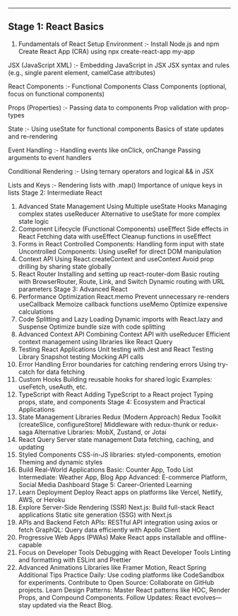 -------------------------------------------------------------------------------------------------------
Stage 1: React Basics
-------------------------------------------------------------------------------------------------------

1. Fundamentals of React
  Setup Environment :-
    Install Node.js and npm
    Create React App (CRA) using npx create-react-app my-app
   
  JSX (JavaScript XML) :-
    Embedding JavaScript in JSX
    JSX syntax and rules (e.g., single parent element, camelCase attributes)
    
  React Components :-
    Functional Components
    Class Components (optional, focus on functional components)
    
  Props (Properties) :-
    Passing data to components
    Prop validation with prop-types
    
  State :-
    Using useState for functional components
    Basics of state updates and re-rendering
    
  Event Handling :-
    Handling events like onClick, onChange
    Passing arguments to event handlers
    
  Conditional Rendering :-
    Using ternary operators and logical && in JSX
    
  Lists and Keys :-
    Rendering lists with .map()
    Importance of unique keys in lists
Stage 2: Intermediate React
1. Advanced State Management
Using Multiple useState Hooks
Managing complex states
useReducer
Alternative to useState for more complex state logic
2. Component Lifecycle (Functional Components)
useEffect
Side effects in React
Fetching data with useEffect
Cleanup functions in useEffect
3. Forms in React
Controlled Components:
Handling form input with state
Uncontrolled Components:
Using useRef for direct DOM manipulation
4. Context API
Using React.createContext and useContext
Avoid prop drilling by sharing state globally
5. React Router
Installing and setting up react-router-dom
Basic routing with BrowserRouter, Route, Link, and Switch
Dynamic routing with URL parameters
Stage 3: Advanced React
1. Performance Optimization
React.memo
Prevent unnecessary re-renders
useCallback
Memoize callback functions
useMemo
Optimize expensive calculations
2. Code Splitting and Lazy Loading
Dynamic imports with React.lazy and Suspense
Optimize bundle size with code splitting
3. Advanced Context API
Combining Context API with useReducer
Efficient context management using libraries like React Query
4. Testing React Applications
Unit testing with Jest and React Testing Library
Snapshot testing
Mocking API calls
5. Error Handling
Error boundaries for catching rendering errors
Using try-catch for data fetching
6. Custom Hooks
Building reusable hooks for shared logic
Examples: useFetch, useAuth, etc.
7. TypeScript with React
Adding TypeScript to a React project
Typing props, state, and components
Stage 4: Ecosystem and Practical Applications
1. State Management Libraries
Redux (Modern Approach)
Redux Toolkit (createSlice, configureStore)
Middleware with redux-thunk or redux-saga
Alternative Libraries:
MobX, Zustand, or Jotai
2. React Query
Server state management
Data fetching, caching, and updating
3. Styled Components
CSS-in-JS libraries: styled-components, emotion
Theming and dynamic styles
4. Build Real-World Applications
Basic: Counter App, Todo List
Intermediate: Weather App, Blog App
Advanced: E-commerce Platform, Social Media Dashboard
Stage 5: Career-Oriented Learning
1. Learn Deployment
Deploy React apps on platforms like Vercel, Netlify, AWS, or Heroku
2. Explore Server-Side Rendering (SSR)
Next.js: Build full-stack React applications
Static site generation (SSG) with Next.js
3. APIs and Backend
Fetch APIs: RESTful API integration using axios or fetch
GraphQL: Query data efficiently with Apollo Client
4. Progressive Web Apps (PWAs)
Make React apps installable and offline-capable
5. Focus on Developer Tools
Debugging with React Developer Tools
Linting and formatting with ESLint and Prettier
6. Advanced Animations
Libraries like Framer Motion, React Spring
Additional Tips
Practice Daily: Use coding platforms like CodeSandbox for experiments.
Contribute to Open Source: Collaborate on GitHub projects.
Learn Design Patterns: Master React patterns like HOC, Render Props, and Compound Components.
Follow Updates: React evolves—stay updated via the React Blog.

